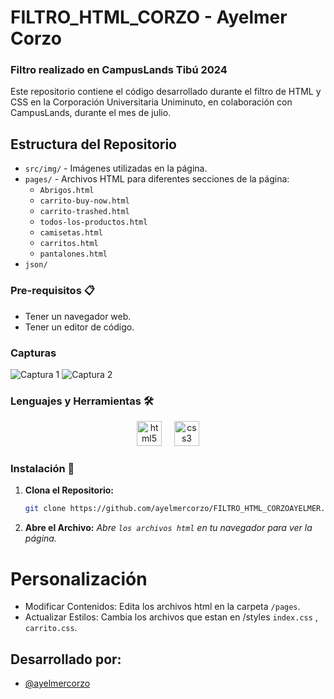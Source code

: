 # FILTRO_HTML_CORZO - Ayelmer Corzo

### Filtro realizado en CampusLands Tibú 2024

Este repositorio contiene el código desarrollado durante el filtro de HTML y CSS en la Corporación Universitaria Uniminuto, en colaboración con CampusLands, durante el mes de julio.

## Estructura del Repositorio


- `src/img/` - Imágenes utilizadas en la página.
- `pages/` - Archivos HTML para diferentes secciones de la página:
  - `Abrigos.html`
  - `carrito-buy-now.html`
  - `carrito-trashed.html`
  - `todos-los-productos.html`
  - `camisetas.html`
  - `carritos.html`
  - `pantalones.html`
- `json/`

### Pre-requisitos 📋

- Tener un navegador web.
- Tener un editor de código.

### Capturas

![Captura 1](https://github.com/user-attachments/assets/d8e1cc4a-7dfc-48ab-89b1-78422d6683ab)
![Captura 2](https://github.com/user-attachments/assets/1370e9fc-e2a7-4da5-807b-f9dbb4645555)

### Lenguajes y Herramientas 🛠

<div align="center">
  <img src="https://cdn.jsdelivr.net/gh/devicons/devicon/icons/html5/html5-original.svg" height="40" alt="html5 logo" />
  <img width="12" />
  <img src="https://cdn.jsdelivr.net/gh/devicons/devicon/icons/css3/css3-original.svg" height="40" alt="css3 logo" />
</div>

### Instalación 🔧

1. **Clona el Repositorio:**

   ```bash
   git clone https://github.com/ayelmercorzo/FILTRO_HTML_CORZOAYELMER.git


2. **Abre el Archivo:**
_Abre `los archivos html` en tu navegador para ver la página._

# Personalización

-	Modificar Contenidos: Edita los archivos html en la carpeta `/pages`.
-	Actualizar Estilos: Cambia los archivos que estan en /styles `index.css` , `carrito.css`.

<h2 aling="center">Desarrollado por:</h2>

- [@ayelmercorzo](https://www.github.com/ayelmercorzo)


